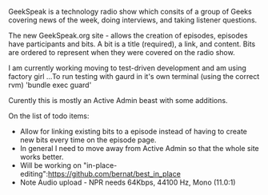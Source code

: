 GeekSpeak is a technology radio show which consits of a group of Geeks covering news of the week, doing interviews, and taking listener questions.

The new GeekSpeak.org site - allows the creation of episodes, episodes have participants and bits.
A bit is a title (required), a link, and content.
Bits are ordered to represent when they were covered on the radio show.

I am currently working moving to test-driven development and am using factory girl ...To run testing with gaurd in it's own terminal (using the correct rvm)
 'bundle exec guard'


Curently this is mostly an Active Admin beast with some additions. 

On the list of todo items:

* Allow for linking existing bits to a episode instead of having to create new bits every time on the episode page.
* In general I need to move away from Active Admin so that the whole site works better.
* Will be working on "in-place-editing":https://github.com/bernat/best_in_place
* Note Audio upload - NPR needs 64Kbps, 44100 Hz, Mono (11.0:1)